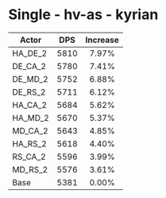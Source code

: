 # Single - hv-as - kyrian
| Actor | DPS | Increase |
|---|:---:|:---:|
|HA_DE_2|5810|7.97%|
|DE_CA_2|5780|7.41%|
|DE_MD_2|5752|6.88%|
|DE_RS_2|5711|6.12%|
|HA_CA_2|5684|5.62%|
|HA_MD_2|5670|5.37%|
|MD_CA_2|5643|4.85%|
|HA_RS_2|5618|4.40%|
|RS_CA_2|5596|3.99%|
|MD_RS_2|5576|3.61%|
|Base|5381|0.00%|
